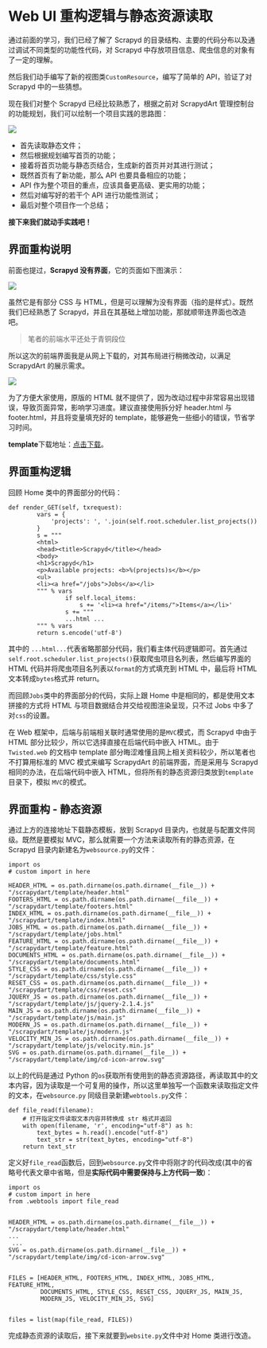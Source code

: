 # Web UI 重构逻辑与静态资源读取

通过前面的学习，我们已经了解了 Scrapyd 的目录结构、主要的代码分布以及通过调试不同类型的功能性代码，对 Scrapyd 中存放项目信息、爬虫信息的对象有了一定的理解。

然后我们动手编写了新的视图类`CustomResource`，编写了简单的 API，验证了对 Scrapyd 中的一些猜想。

现在我们对整个 Scrapyd 已经比较熟悉了，根据之前对 ScrapydArt 管理控制台的功能规划，我们可以绘制一个项目实践的思路图：

![](https://user-gold-cdn.xitu.io/2018/10/29/166c02482663b114?w=1100&h=770&f=png&s=39412)

*   首先读取静态文件；
*   然后根据规划编写首页的功能；
*   接着将首页功能与静态页结合，生成新的首页并对其进行测试；
*   既然首页有了新功能，那么 API 也要具备相应的功能；
*   API 作为整个项目的重点，应该具备更高级、更实用的功能；
*   然后对编写好的若干个 API 进行功能性测试；
*   最后对整个项目作一个总结；

**接下来我们就动手实践吧！**

## 界面重构说明

前面也提过，**Scrapyd 没有界面**，它的页面如下图演示：

![](https://user-gold-cdn.xitu.io/2018/10/15/16675684c0649ed9?w=1171&h=784&f=gif&s=316620)

虽然它是有部分 CSS 与 HTML，但是可以理解为没有界面（指的是样式）。既然我们已经熟悉了 Scrapyd，并且在其基础上增加功能，那就顺带连界面也改造吧。

> 笔者的前端水平还处于青铜段位

所以这次的前端界面我是从网上下载的，对其布局进行稍微改动，以满足 ScrapydArt 的展示需求。

![](https://user-gold-cdn.xitu.io/2018/10/15/166757d1968c052b?w=1857&h=927&f=gif&s=2682962)

为了方便大家使用，原版的 HTML 就不提供了，因为改动过程中非常容易出现错误，导致页面异常，影响学习进度。建议直接使用拆分好 header.html 与 footer.html，并且将变量填充好的 template，能够避免一些细小的错误，节省学习时间。

**template**下载地址：[点击下载](https://github.com/dequinns/ScrapydArt/tree/master/scrapydart/template)。

## 界面重构逻辑

回顾 Home 类中的界面部分的代码：

```
def render_GET(self, txrequest):
        vars = {
            'projects': ', '.join(self.root.scheduler.list_projects())
        }
        s = """
        <html>
        <head><title>Scrapyd</title></head>
        <body>
        <h1>Scrapyd</h1>
        <p>Available projects: <b>%(projects)s</b></p>
        <ul>
        <li><a href="/jobs">Jobs</a></li>
        """ % vars
                if self.local_items:
                    s += '<li><a href="/items/">Items</a></li>'
                s += """
                ...html ...
        """ % vars
        return s.encode('utf-8')

```

其中的 `...html...`代表省略那部分代码，我们看主体代码逻辑即可。首先通过`self.root.scheduler.list_projects()`获取爬虫项目名列表，然后编写界面的 HTML 代码并将爬虫项目名列表以`format`的方式填充到 HTML 中，最后将 HTML 文本转成`bytes`格式并 return。

而回顾`Jobs`类中的界面部分的代码，实际上跟 Home 中是相同的，都是使用文本拼接的方式将 HTML 与项目数据结合并交给视图渲染呈现，只不过 Jobs 中多了对`css`的设置。

在 Web 框架中，后端与前端相关联时通常使用的是`MVC`模式，而 Scrapyd 中由于 HTML 部分比较少，所以它选择直接在后端代码中嵌入 HTML。由于 `Twisted.web` 的文档中 template 部分晦涩难懂且网上相关资料较少，所以笔者也不打算用标准的 MVC 模式来编写 ScrapydArt 的前端界面，而是采用与 Scrapyd 相同的办法，在后端代码中嵌入 HTML，但将所有的静态资源归类放到`template`目录下，模拟 `MVC`的模式。

## 界面重构 - 静态资源

通过上方的连接地址下载静态模板，放到 Scrapyd 目录内，也就是与配置文件同级。既然是要模拟 MVC，那么就需要一个方法来读取所有的静态资源，在 Scrapyd 目录内新建名为`websource.py`的文件：

```
import os
# custom import in here

HEADER_HTML = os.path.dirname(os.path.dirname(__file__)) + "/scrapydart/template/header.html"
FOOTERS_HTML = os.path.dirname(os.path.dirname(__file__)) + "/scrapydart/template/footers.html"
INDEX_HTML = os.path.dirname(os.path.dirname(__file__)) + "/scrapydart/template/index.html"
JOBS_HTML = os.path.dirname(os.path.dirname(__file__)) + "/scrapydart/template/jobs.html"
FEATURE_HTML = os.path.dirname(os.path.dirname(__file__)) + "/scrapydart/template/feature.html"
DOCUMENTS_HTML = os.path.dirname(os.path.dirname(__file__)) + "/scrapydart/template/documents.html"
STYLE_CSS = os.path.dirname(os.path.dirname(__file__)) + "/scrapydart/template/css/style.css"
RESET_CSS = os.path.dirname(os.path.dirname(__file__)) + "/scrapydart/template/css/reset.css"
JQUERY_JS = os.path.dirname(os.path.dirname(__file__)) + "/scrapydart/template/js/jquery-2.1.4.js"
MAIN_JS = os.path.dirname(os.path.dirname(__file__)) + "/scrapydart/template/js/main.js"
MODERN_JS = os.path.dirname(os.path.dirname(__file__)) + "/scrapydart/template/js/modern.js"
VELOCITY_MIN_JS = os.path.dirname(os.path.dirname(__file__)) + "/scrapydart/template/js/velocity.min.js"
SVG = os.path.dirname(os.path.dirname(__file__)) + "/scrapydart/template/img/cd-icon-arrow.svg"

```

以上的代码是通过 Python 的`os`获取所有使用到的静态资源路径，再读取其中的文本内容，因为读取是一个可复用的操作，所以这里单独写一个函数来读取指定文件的文本，在`websource.py` 同级目录新建`webtools.py`文件：

```
def file_read(filename):
    # 打开指定文件读取文本内容并转换成 str 格式并返回
    with open(filename, 'r', encoding="utf-8") as h:
        text_bytes = h.read().encode("utf-8")
        text_str = str(text_bytes, encoding="utf-8")
    return text_str

```

定义好`file_read`函数后，回到`websource.py`文件中将刚才的代码改成(其中的省略号代表文章中省略，但是**实际代码中需要保持与上方代码一致**)：

```
import os
# custom import in here
from .webtools import file_read


HEADER_HTML = os.path.dirname(os.path.dirname(__file__)) + "/scrapydart/template/header.html"
...
 ...
SVG = os.path.dirname(os.path.dirname(__file__)) + "/scrapydart/template/img/cd-icon-arrow.svg"


FILES = [HEADER_HTML, FOOTERS_HTML, INDEX_HTML, JOBS_HTML, FEATURE_HTML,
         DOCUMENTS_HTML, STYLE_CSS, RESET_CSS, JQUERY_JS, MAIN_JS,
         MODERN_JS, VELOCITY_MIN_JS, SVG]


files = list(map(file_read, FILES))

```

完成静态资源的读取后，接下来就要到`website.py`文件中对 Home 类进行改造。